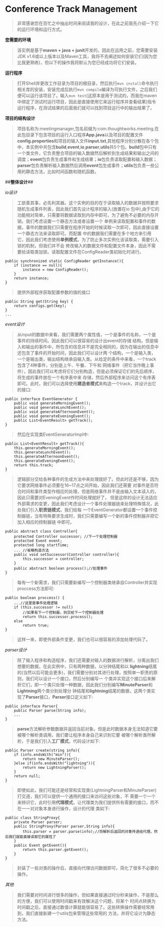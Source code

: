 # Conference Track Management

>非常感谢您在百忙之中抽出时间来阅读我的设计，在此之前我先介绍一下它的运行环境和运行方式。

**您需要的环境**

>该实例是基于**maven + java + junit**开发的，因此在运用之前，您需要安装JDK v1.6或以上版本以及Maven工具，我将不去阐述如何安装它们(因为您比我更熟练)，但以下的操作我将默认为您已经成功将它们安装。

**运行程序**

>打开Shell并更改工作目录为项目的根目录，然后执行`mvn install`命令执行相关库的安装，安装完成后执行`mvn compile`编译为可执行文件，之后我们便可以运行该项目了。输入`mvn test`(这原本是用于测试的，而我在maven中绑定了测试时运行项目，因此是直接使用它来运行程序并查看结果)指令运行程序，在测试结果的后面我们就可以找到项目运行中的输出结果了。


**项目的结构设计**

>项目名称为:meetingmanager,包名前缀为:com.thoughtworks.meeting,在此包目录下包含项目的运行入口程序**App.java**以及项目的配置文件**config.properties**和项目的输入文件**input.txt**,其他程序分别分散在各个包中，本实例中共包含**build**,**event**,**io**,**parser**,**utils**共5个包。**build**包中只有一个类文件，它负责整合项目的输入数据然后解析到生成结果和输出之间的调度；**event**包负责生成事件和生成结果；**io**包负责读取配置和输入数据；**parser**包负责解析输入数据然后调用**event**包生成事件；**utils**包负责一些公用的静态方法，比如时间函数和随机函数。

##**整体设计**##

*io设计*

>工欲善其事，必先利其器。这个实例的目的在于读取输入的数据并按照要求随机生成事件列表，因此我们首先设计程序的输入(放置在io
包中),由于它的功能相对简单，只需要将数据读取到内存中即可，为了避免不必要的内存开销，我们考虑设置一个静态方法或者设置一个
单例来读取配置和事件的数据，事件的数据我们只需要在程序开始的时候读取一次即可，因此直接设置一个静态方法来读取即可。而配置
中的数据我们需要在多个地方来引用它，因此我们考虑使用**单例模式**，为了防止多次实例化该读取类，需要引入锁的机制，但我们并不会
修改输入的数据文件和配置文件本身，因此不需要给读取类加锁。读取配置文件在ConfigReader类初始化时进行。

    public synchronized static ConfigReader getInstance(){
        if (instance == null){
            instance = new ConfigReader();
        }
        return instance;
    }

>提供外部程序获取配置参数的值的接口

    public String get(String key) {
        return configs.get(key);
    }
    ...


*event设计*
>从input的数据中来看，我们需要两个属性值，一个是事件的名称，一个是事件的持续时间。因此我们可以很容易的设计出event的存储
结构。但是输入和输出的事件中，所包含的信息并不是完全相同的，因为在输出的信息中还包含了事件的开始时间，因此我们可以设计两
个结构，一个是输入类，一个是输出类，输出结构继承自输入类。从给定的条件中来看，一个track包含了4种事件，分别是上午、午餐、下午和
网络事件（把它当作晚上事件），因此我们可以考虑将它们分别构造，但是必须保证它们的先后顺序，将生成的事件放在一个有序表中来
存储，然后外部程序来访问这个有序表即可。此时，我们可以选择使用**建造者模式**来构造一个track，并设计出它的接口:

    public interface EventGenerator {
        public void generateMorningEvent();
        public void generateLunchEvent();
        public void generateAfternoonEvent();
        public void generateEveningEvent();
        public List<EventResult> getTrack();
    }

>然后在实现类EventGeneratorImpl中:

    public List<EventResult> getTrack(){
        this.generateMorningEvent();
        this.generateLunchEvent();
        this.generateAfternoonEvent();
        this.generateEveningEvent();
        return this.track;
    }

>逻辑部分交给各种事件的生成方法中来处理就好了。但此时还是不够，因为它要求网络事件必须要在16~17点之间开始，因此我们还需要
>对事件是否符合时间和事件类型作相应的处理，但是网络事件并不是由输入文本读入的，因此只需要对EveningEvent作时间处理就好了，
>但是这样的设计无法适应外部需求的变更，因此我们考虑设计一个事件处理器链来处理特殊情况，此处我们引入**职责链模式**，我们给每
>一个EventGenerator都设置一个事件控制器链，当有特殊要求生成时，我们只需要编写一个新的事件控制器并把它加入相应的控制器链
>中即可。

    public abstract class Controller{
        protected Controller successor; //下一个处理控制器
        protected Event event;
        protected long startTime;
        ... //省略构造方法
        public void setSuccessor(Controller controller){
            this.successor = controller;
        }
        public abstract boolean process();//处理事件
    }

> 每有一个新需求，我们只需要新编写一个控制器类继承自Controller并实现proccess方法即可:

    public boolean proccess() {
        ...//这里是事件处理逻辑
        if (this.successor != null)
            //如果有下一个控制器，则交给下一个控制器处理
            return this.successor.process();
        else
            return true;
    }

> 这样一来，即使外部条件变更，我们也可以很容易的添加处理代码了。


*parser设计*
>除了输入程序和构造程序，我们还需要对输入的数据进行解析，分离出我们想要的数据，在此实例中，只有两种数据，以分钟结尾和以
**lightning**结尾的(当然以后可能会更多)，我们需要分别对其进行处理，按照单一职责的原则，我们可以设计一个接口，然后分别编写一
个类并实现这个接口后来解析它们，即一个类只处理一种数据，因此我们分别编写**MinuteParser**和**Lightning**两个类分别处理分
钟结尾和**lightning**结尾的数据，这两个类实现了**Parser**接口，**Parser**接口定义如下:

    public interface Parser{
        public Parser parse(String info);
        ...
    }

> **parse**方法解析参数数据并返回当前对象。但是此时数据本身无法知道它要被哪个解析类调用，我们要让程序本身自己来识别它要
> 被哪个解析类所解析，于是我们引入**工厂模式**，代码设计如下:

    public Parser create(string info){
        if (info.endsWith("min")){
            return new MinuteParser();
        }else if(info.endsWith("lightning")){
            return new LightningParser();
        }
        return null;
    }

> 即使如此，我们可能还是经常和实现类(LightningParser和MinuteParser)打交道，我们可以提供一个通用的接口来访问这些对象，不
> 需要一个一个来辨识它，此时引用**代理模式**，让代理类为我们提供所有需要的接口，而不在一一对对象本身进行操作，设计的代理
> 类如下:

    public class StringProxy{
        private Parser parser;
        public StringProxy(Parser parser,String info){
            this.parser = parser.parse(info);//将解析后返回的对象传递给代理，然后我们就能直接读取它的属性了
        }
        public Event getEvent(){
            return this.parser.getEvent();
        }
    }

> 封装了一些对类的操作后，直接向代理访问数据即可，简化了很多不必要的操作。

*其他*
> 我们需要对时间进行很多的操作，但如果直接通过时分秒来操作，不是那么的方便，我们可以使用时间戳来有效解决这个问题，将某个
时间点转换为时间戳之后，直接通过数值计算就能很容易了。这些转换操作需要经常用到，我们直接新建一个utils包来管理这些常用的
方法，并将它设计为静态方法。
